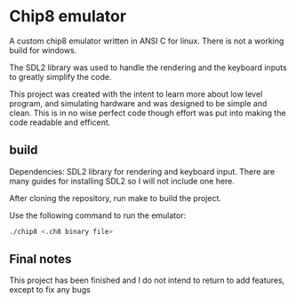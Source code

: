 # Chip8 emulator

A custom chip8 emulator written in ANSI C for linux. There is not a working build for windows.

The SDL2 library was used to handle the rendering and the keyboard inputs to greatly simplify the code.

This project was created with the intent to learn more about low level program, and simulating hardware and was designed to be simple and clean.
This is in no wise perfect code though effort was put into making the code readable and efficent.

## build

Dependencies: SDL2 library for rendering and keyboard input. There are many guides for installing SDL2 so I will not include one here.

After cloning the repository, run make to build the project.

Use the following command to run the emulator:
```bash
./chip8 <.ch8 binary file>
```

## Final notes

This project has been finished and I do not intend to return to add features, except to fix any bugs